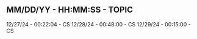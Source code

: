MM/DD/YY - HH:MM:SS - TOPIC
---
12/27/24 - 00:22:04 - CS
12/28/24 - 00:48:00 - CS
12/29/24 - 00:15:00 - CS
